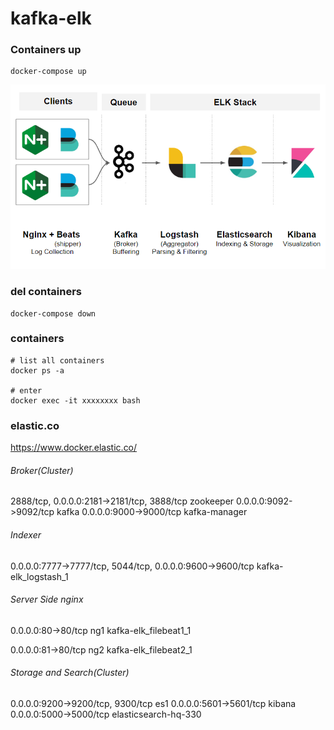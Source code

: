 # kafka-elk
### Containers up
    docker-compose up

![Infra](infra.PNG)

### del containers
    docker-compose down

### containers
    # list all containers
    docker ps -a

    # enter 
    docker exec -it xxxxxxxx bash

### elastic.co
https://www.docker.elastic.co/

###### Broker(Cluster)
2888/tcp, 0.0.0.0:2181->2181/tcp, 3888/tcp                 zookeeper
0.0.0.0:9092->9092/tcp                                     kafka
0.0.0.0:9000->9000/tcp                                     kafka-manager

###### Indexer
0.0.0.0:7777->7777/tcp, 5044/tcp, 0.0.0.0:9600->9600/tcp   kafka-elk_logstash_1

###### Server Side nginx
0.0.0.0:80->80/tcp                                         ng1
kafka-elk_filebeat1_1

0.0.0.0:81->80/tcp                                         ng2
kafka-elk_filebeat2_1


###### Storage and Search(Cluster)
0.0.0.0:9200->9200/tcp, 9300/tcp                           es1
0.0.0.0:5601->5601/tcp                                     kibana
0.0.0.0:5000->5000/tcp                                     elasticsearch-hq-330